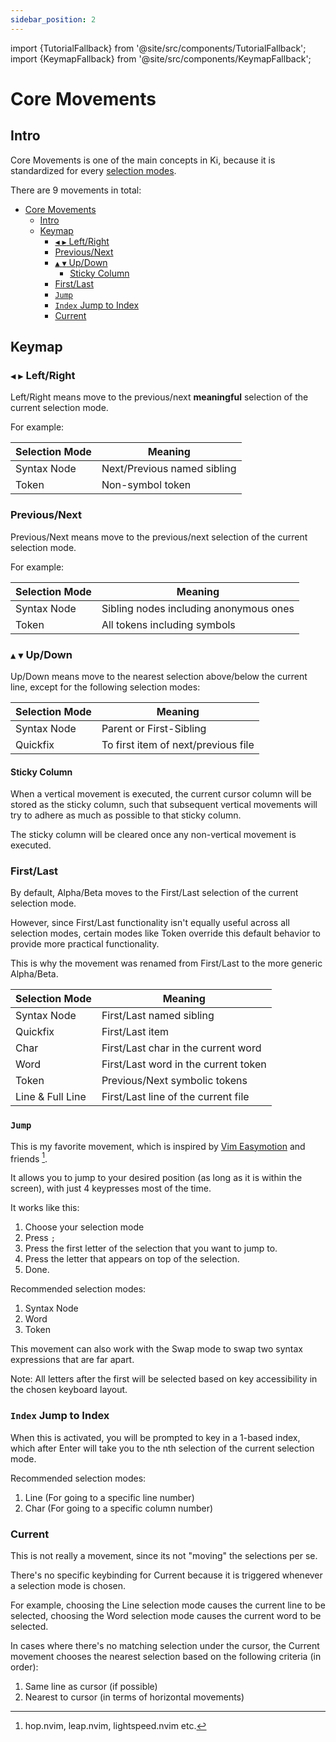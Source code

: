 ```yaml
---
sidebar_position: 2
---
```


import {TutorialFallback} from '@site/src/components/TutorialFallback';
import {KeymapFallback} from '@site/src/components/KeymapFallback';

# Core Movements

## Intro

Core Movements is one of the main concepts in Ki, because it is standardized for
every [selection modes](./selection-modes/index.md).

There are 9 movements in total:

- [Core Movements](#core-movements)
  - [Intro](#intro)
  - [Keymap](#keymap)
    - [`◀` `▶` Left/Right](#--leftright)
    - [Previous/Next](#previousnext)
    - [`▲` `▼` Up/Down](#--updown)
      - [Sticky Column](#sticky-column)
    - [First/Last](#firstlast)
    - [`Jump`](#jump)
    - [`Index` Jump to Index](#index-jump-to-index)
    - [Current](#current)

## Keymap

<KeymapFallback filename="Movements"/>

### `◀` `▶` Left/Right

Left/Right means move to the previous/next **meaningful** selection of the current selection mode.

For example:

| Selection Mode | Meaning                     |
| -------------- | --------------------------- |
| Syntax Node    | Next/Previous named sibling |
| Token          | Non-symbol token            |

### Previous/Next

Previous/Next means move to the previous/next selection of the current selection mode.

For example:

| Selection Mode | Meaning                                |
| -------------- | -------------------------------------- |
| Syntax Node    | Sibling nodes including anonymous ones |
| Token          | All tokens including symbols           |

### `▲` `▼` Up/Down

Up/Down means move to the nearest selection above/below the current line, except for
the following selection modes:

| Selection Mode | Meaning                             |
| -------------- | ----------------------------------- |
| Syntax Node    | Parent or First-Sibling             |
| Quickfix       | To first item of next/previous file |

#### Sticky Column

When a vertical movement is executed, the current cursor column will be stored as
the sticky column, such that subsequent vertical movements will try to adhere as much
as possible to that sticky column.

The sticky column will be cleared once any non-vertical movement is executed.

<TutorialFallback filename="sticky-column"/>

### First/Last

By default, Alpha/Beta moves to the First/Last selection of the current selection mode.

However, since First/Last functionality isn't equally useful across all selection modes, certain modes like Token override this default behavior to provide more practical functionality.

This is why the movement was renamed from First/Last to the more generic Alpha/Beta.

| Selection Mode   | Meaning                              |
| ---------------- | ------------------------------------ |
| Syntax Node      | First/Last named sibling             |
| Quickfix         | First/Last item                      |
| Char             | First/Last char in the current word  |
| Word             | First/Last word in the current token |
| Token            | Previous/Next symbolic tokens        |
| Line & Full Line | First/Last line of the current file  |

### `Jump`

This is my favorite movement, which is inspired by [Vim Easymotion](https://github.com/easymotion/vim-easymotion) and friends [^1].

It allows you to jump to your desired position (as long as it is within the screen), with just 4 keypresses most of the time.

It works like this:

1. Choose your selection mode
1. Press `;`
1. Press the first letter of the selection that you want to jump to.
1. Press the letter that appears on top of the selection.
1. Done.

Recommended selection modes:

1. Syntax Node
1. Word
1. Token

This movement can also work with the Swap mode to swap two syntax expressions that are far apart.

[^1]: hop.nvim, leap.nvim, lightspeed.nvim etc.

<TutorialFallback filename="jump"/>

Note: All letters after the first will be selected based on key accessibility in the chosen keyboard layout.

### `Index` Jump to Index

When this is activated, you will be prompted to key in a 1-based index, which after Enter
will take you to the nth selection of the current selection mode.

Recommended selection modes:

1. Line (For going to a specific line number)
2. Char (For going to a specific column number)

### Current

This is not really a movement, since its not "moving" the selections per se.

There's no specific keybinding for Current because it is triggered whenever a
selection mode is chosen.

For example, choosing the Line selection mode causes the current line to be
selected, choosing the Word selection mode causes the current word to be selected.

In cases where there's no matching selection under the cursor, the Current movement chooses the nearest selection based on the following criteria (in order):

1. Same line as cursor (if possible)
2. Nearest to cursor (in terms of horizontal movements)

